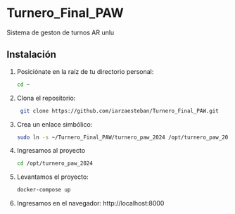 # Turnero_Final_PAW
Sistema de geston de turnos AR unlu

## Instalación

1. Posiciónate en la raíz de tu directorio personal:
   ```bash
   cd ~

2. Clona el repositorio:
   ```bash
    git clone https://github.com/iarzaesteban/Turnero_Final_PAW.git
3. Crea un enlace simbólico:
   ```bash
   sudo ln -s ~/Turnero_Final_PAW/turnero_paw_2024 /opt/turnero_paw_2024
4. Ingresamos al proyecto
   ```bash
   cd /opt/turnero_paw_2024
5. Levantamos el proyecto:
   ```bash
   docker-compose up
6. Ingresamos en el navegador:
   http://localhost:8000



